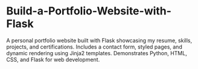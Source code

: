 # Build-a-Portfolio-Website-with-Flask
A personal portfolio website built with Flask showcasing my resume, skills, projects, and certifications. Includes a contact form, styled pages, and dynamic rendering using Jinja2 templates. Demonstrates Python, HTML, CSS, and Flask for web development.
